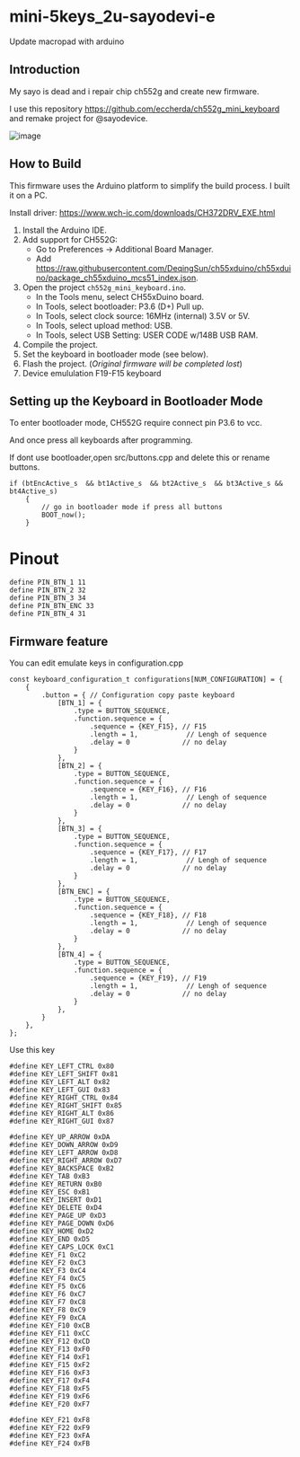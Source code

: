 # mini-5keys_2u-sayodevi-e
Update macropad with arduino
## Introduction

My sayo is dead and i repair chip ch552g and create new firmware.

I use this repository https://github.com/eccherda/ch552g_mini_keyboard and remake project for @sayodevice.

![image](https://github.com/user-attachments/assets/aeaa3f0d-f60f-4a69-bfec-e3ec0eafdc41)

## How to Build

This firmware uses the Arduino platform to simplify the build process. I built it on a PC.

Install driver: https://www.wch-ic.com/downloads/CH372DRV_EXE.html
1. Install the Arduino IDE.
2. Add support for CH552G:
   - Go to Preferences -> Additional Board Manager.
   - Add https://raw.githubusercontent.com/DeqingSun/ch55xduino/ch55xduino/package_ch55xduino_mcs51_index.json.
3. Open the project `ch552g_mini_keyboard.ino`.
   - In the Tools menu, select CH55xDuino board.
   - In Tools, select bootloader: P3.6 (D+) Pull up.
   - In Tools, select clock source: 16MHz (internal) 3.5V or 5V.
   - In Tools, select upload method: USB.
   - In Tools, select USB Setting: USER CODE w/148B USB RAM.
4. Compile the project.
5. Set the keyboard in bootloader mode (see below).
6. Flash the project. (*Original firmware will be completed lost*)
7. Device emululation F19-F15 keyboard

## Setting up the Keyboard in Bootloader Mode

To enter bootloader mode, CH552G require connect pin P3.6 to vcc.

And once press all keyboards after programming.

If dont use bootloader,open src/buttons.cpp and delete this or rename buttons.
```
if (btEncActive_s  && bt1Active_s  && bt2Active_s  && bt3Active_s && bt4Active_s)
    {
        // go in bootloader mode if press all buttons
        BOOT_now();
    }
```
# Pinout

```
define PIN_BTN_1 11
define PIN_BTN_2 32
define PIN_BTN_3 34
define PIN_BTN_ENC 33
define PIN_BTN_4 31
```

## Firmware feature

You can edit emulate keys in configuration.cpp

```
const keyboard_configuration_t configurations[NUM_CONFIGURATION] = {
    {
        .button = { // Configuration copy paste keyboard
            [BTN_1] = {
                .type = BUTTON_SEQUENCE,
                .function.sequence = {
                    .sequence = {KEY_F15}, // F15
                    .length = 1,            // Lengh of sequence
                    .delay = 0             // no delay
                }
            },
            [BTN_2] = {
                .type = BUTTON_SEQUENCE,
                .function.sequence = {
                    .sequence = {KEY_F16}, // F16
                    .length = 1,            // Lengh of sequence
                    .delay = 0             // no delay
                }
            },
            [BTN_3] = {
                .type = BUTTON_SEQUENCE,
                .function.sequence = {
                    .sequence = {KEY_F17}, // F17
                    .length = 1,            // Lengh of sequence
                    .delay = 0             // no delay
                }
            },
            [BTN_ENC] = {
                .type = BUTTON_SEQUENCE,
                .function.sequence = {
                    .sequence = {KEY_F18}, // F18
                    .length = 1,            // Lengh of sequence
                    .delay = 0             // no delay
                }
            },
            [BTN_4] = {
                .type = BUTTON_SEQUENCE,
                .function.sequence = {
                    .sequence = {KEY_F19}, // F19
                    .length = 1,            // Lengh of sequence
                    .delay = 0             // no delay
                }
            },
        }
    },
};
```
Use this key

```
#define KEY_LEFT_CTRL 0x80
#define KEY_LEFT_SHIFT 0x81
#define KEY_LEFT_ALT 0x82
#define KEY_LEFT_GUI 0x83
#define KEY_RIGHT_CTRL 0x84
#define KEY_RIGHT_SHIFT 0x85
#define KEY_RIGHT_ALT 0x86
#define KEY_RIGHT_GUI 0x87

#define KEY_UP_ARROW 0xDA
#define KEY_DOWN_ARROW 0xD9
#define KEY_LEFT_ARROW 0xD8
#define KEY_RIGHT_ARROW 0xD7
#define KEY_BACKSPACE 0xB2
#define KEY_TAB 0xB3
#define KEY_RETURN 0xB0
#define KEY_ESC 0xB1
#define KEY_INSERT 0xD1
#define KEY_DELETE 0xD4
#define KEY_PAGE_UP 0xD3
#define KEY_PAGE_DOWN 0xD6
#define KEY_HOME 0xD2
#define KEY_END 0xD5
#define KEY_CAPS_LOCK 0xC1
#define KEY_F1 0xC2
#define KEY_F2 0xC3
#define KEY_F3 0xC4
#define KEY_F4 0xC5
#define KEY_F5 0xC6
#define KEY_F6 0xC7
#define KEY_F7 0xC8
#define KEY_F8 0xC9
#define KEY_F9 0xCA
#define KEY_F10 0xCB
#define KEY_F11 0xCC
#define KEY_F12 0xCD
#define KEY_F13 0xF0
#define KEY_F14 0xF1
#define KEY_F15 0xF2
#define KEY_F16 0xF3
#define KEY_F17 0xF4
#define KEY_F18 0xF5
#define KEY_F19 0xF6
#define KEY_F20 0xF7

#define KEY_F21 0xF8
#define KEY_F22 0xF9
#define KEY_F23 0xFA
#define KEY_F24 0xFB
```
